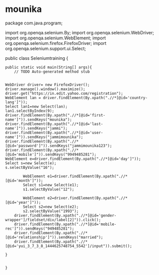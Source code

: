 # mounika
package com.java.program;

import org.openqa.selenium.By;
import org.openqa.selenium.WebDriver;
import org.openqa.selenium.WebElement;
import org.openqa.selenium.firefox.FirefoxDriver;
import org.openqa.selenium.support.ui.Select;

public class Seleniumtraining {
	
	public static void main(String[] args){
		// TODO Auto-generated method stub
		

	WebDriver driver= new FirefoxDriver();
	driver.manage().window().maximize();
	driver.get("https://in.edit.yahoo.com/registration");
	WebElement lan = driver.findElement(By.xpath(".//*[@id='country-lang']"));
	Select lan1=new Select(lan);
	lan1.selectByIndex(9);
	driver.findElement(By.xpath(".//*[@id='first-name']")).sendKeys("mounika");
	driver.findElement(By.xpath(".//*[@id='last-name']")).sendKeys("jammi");
	driver.findElement(By.xpath(".//*[@id='user-name']")).sendKeys("jammimounika");
	driver.findElement(By.xpath(".//*[@id='password']")).sendKeys("jammimounika123");
	driver.findElement(By.xpath(".//*[@id='mobile']")).sendKeys("9949485281");
	WebElement e=driver.findElement(By.xpath(".//*[@id='day']"));
	Select s=new Select(e);
	s.selectByValue("16");
	
			WebElement e1=driver.findElement(By.xpath(".//*[@id='month']"));
			Select s1=new Select(e1);
			s1.selectByValue("12");
			
			WebElement e2=driver.findElement(By.xpath(".//*[@id='year']"));
			Select s2=new Select(e2);
			s2.selectByValue("1993");
		driver.findElement(By.xpath(".//*[@id='gender-wrapper']/fieldset/div/label[2]")).click();
		driver.findElement(By.xpath(".//*[@id='mobile-rec']")).sendKeys("949485281");
		driver.findElement(By.xpath(".//*[@id='relationship']")).sendKeys("married");
		driver.findElement(By.xpath(".//*[@id='yui_3_7_3_8_1444625748754_5542']/input")).submit();
		
	}

	
	}



		
